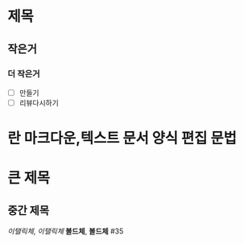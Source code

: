 # 제목
## 작은거
### 더 작은거
- [ ] 만들기
- [ ] 리뷰다시하기
# 란 마크다운,텍스트 문서 양식 편집 문법
큰 제목
====================

중간 제목
---------------------
*이탤릭체*, _이탤릭체_
**볼드체**, __볼드체__
#35
